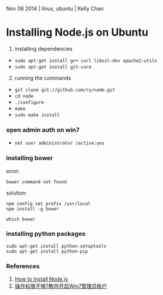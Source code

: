 Nov 06 2014 | linux, ubuntu | Kelly Chan
# Installing Node.js on Ubuntu

1. installing dependencies


- `sudo apt-get install g++ curl libssl-dev apache2-utils`
- `sudo apt-get install git-core`


2. running the commands


- `git clone git://github.com/ry/node.git`
- `cd node`
- `./configure`
- `make`
- `sudo make install`

### open admin auth on win7

- `net user administrator /active:yes`

### installing bower

error:

    bower command not found
    
solution:

    npm config set prefix /usr/local
    npm install -g bower
    
    which bower

### installing python packages

    sudo apt-get install python-setuptools
    sudo apt-get install python-pip


### References

1. [How to Install Node.js](http://howtonode.org/how-to-install-nodejs)
2. [操作权限不够?教你开启Win7管理员帐户](http://soft.zol.com.cn/271/2718681.html)
